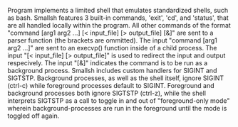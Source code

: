 Program implements a limited shell that emulates standardized shells, such as bash. Smallsh features 3 built-in commands, 'exit', 'cd', and 'status', that are all handled locally within the program. All other commands of the
format "command [arg1 arg2 ...] [< input_file] [> output_file] [&]" are sent to a parser function (the brackets are ommitted). The input "command [arg1 arg2 ...]" are sent to an execvp() function inside of a child process.
The input "[< input_file] [> output_file]" is used to redirect the input and output respecively. The input "[&]" indicates the command is to be run as a background process. Smallsh includes custom handlers for SIGINT and SIGTSTP.
Background processes, as well as the shell itself, ignore SIGINT (ctrl-c) while foreground processes default to SIGINT. Foreground and background processes both ignore SIGTSTP (ctrl-z), while the shell interprets SIGTSTP as a call
to toggle in and out of "foreground-only mode" wherein background-processes are run in the foreground until the mode is toggled off again.
